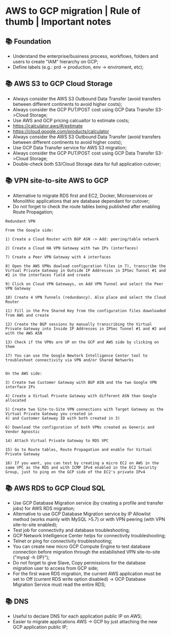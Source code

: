 # AWS to GCP migration | Rule of thumb | Important notes

## 📚 Foundation
- Understand the enterprise/business process, workflows, folders and users to create "IAM" hierarchy on GCP;
- Define labels (e.g.: prd -> production, env -> enviroment, etc);

## 📚 AWS S3 to GCP Cloud Storage
- Always consider the AWS S3 Outbound Data Transfer (avoid transfers between different continents to avoid higher costs);
- Always consider the GCP PUT/POST cost using GCP Data Transfer S3->Cloud Storage;
- Use AWS and GCP pricing calcualtor to estimate costs;
- https://calculator.aws/#/estimate
- https://cloud.google.com/products/calculator
- Always consider the AWS S3 Outbound Data Transfer (avoid transfers between different continents to avoid higher costs);
- Use GCP Data Transfer service for AWS S3 migration;
- Always consider the GCP PUT/POST cost using GCP Data Transfer S3->Cloud Storage;
- Double-check both S3/Cloud Storage data for full application cutover;

## 📚 VPN site-to-site AWS to GCP
- Alternative to migrate RDS first and EC2, Docker, Microservices or Monolithic applications that are database dependant for cutover;
- Do not forget to check the route tables being published after enabling Route Propagation;
```
Redundant VPN

From the Google side:

1) Create a Cloud Router with BGP ASN -> Add: peering/table network

2) Create a Cloud HA VPN Gateway with two IPs (interfaces)

7) Create a Peer VPN Gateway with 4 interfaces

8) Open the AWS VPNs dowload configuration files in 7), transcribe the Virtual Private Gateway in Outside IP Addresses in IPSec Tunnel #1 and #2 in the interfaces field and create

9) Click on Cloud VPN Gateways, on Add VPN Tunnel and select the Peer VPN Gateway

10) Create 4 VPN Tunnels (redundancy). Also place and select the Cloud Router

11) Fill in the Pre Shared Key from the configuration files downloaded from AWS and create

12) Create the BGP sessions by manually transcribing the Virtual Private Gateway into Inside IP Addresses in IPSec Tunnel #1 and #2 and with the AWS ASN

13) Check if the VPNs are UP on the GCP and AWS side by clicking on them

17) You can use the Google Newtork Intelligence Center tool to troubleshoot connectivity via VPN and/or Shared Networks


On the AWS side:

3) Create two Customer Gateway with BGP ASN and the two Google VPN interface IPs

4) Create a Virtual Private Gateway with different ASN than Google allocated

5) Create two Site-to-Site VPN connections with Target Gateway as the Virtual Private Gateway you created in
4) and Customer Gateway ID with both created in 3)

6) Download the configuration of both VPNs created as Generic and Vendor Agnostic

14) Attach Virtual Private Gateway to RDS VPC

15) Go to Route tables, Route Propagation and enable for Virtual Private Gateway

16) If you want, you can test by creating a micro EC2 on AWS in the same VPC as the RDS and with ICMP IPv4 enabled in the EC2 Security Group, just to ping on the GCP side of the EC2's private IPv4
```

## 📚 AWS RDS to GCP Cloud SQL
- Use GCP Database Migration service (by creating a profile and transfer jobs) for AWS RDS migration;
- Alternative to use GCP Database Migration service by IP Allowlist method (works mainly with MySQL >5.7) or with VPN peering (with VPN site-to-site enabled);
- Test job for connectivity and database troubleshooting;
- GCP Network Intelligence Center helps for connectivity troubleshooting;
- Telnet or ping for connectivity troubleshooting;
- You can create new micro GCP Compute Engine to test database connection before migration through the estabilished VPN site-to-site ("mysql -h {IP}");
- Do not forget to give Slave, Copy permissions for the database migration user to access from GCP side;
- For the first wave RDS migration, the current AWS application must be set to Off (current RDS write option disabled) -> GCP Database Migration Service must read the entire RDS;

## 📚 DNS
- Useful to declare DNS for each application public IP on AWS;
- Easier to migrate applications AWS -> GCP by just attaching the new GCP application public IP;
